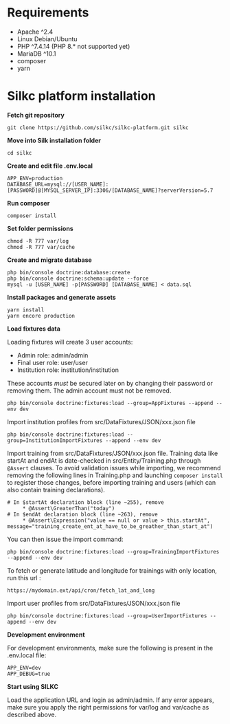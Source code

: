 Requirements
============

 - Apache ^2.4
 - Linux Debian/Ubuntu
 - PHP ^7.4.14 (PHP 8.* not supported yet)
 - MariaDB ^10.1
 - composer
 - yarn

# Silkc platform installation
**Fetch git repository**

    git clone https://github.com/silkc/silkc-platform.git silkc

**Move into Silk installation folder**

    cd silkc

**Create and edit file .env.local**

    APP_ENV=production
    DATABASE_URL=mysql://[USER_NAME]:[PASSWORD]@[MYSQL_SERVER_IP]:3306/[DATABASE_NAME]?serverVersion=5.7

**Run composer**

    composer install

**Set folder permissions**

    chmod -R 777 var/log
    chmod -R 777 var/cache

**Create and migrate database**

    php bin/console doctrine:database:create
    php bin/console doctrine:schema:update --force
    mysql -u [USER_NAME] -p[PASSWORD] [DATABASE_NAME] < data.sql

**Install packages and generate assets**

    yarn install
    yarn encore production

**Load fixtures data**

Loading fixtures will create 3 user accounts:
- Admin role: admin/admin
- Final user role: user/user
- Institution role: institution/institution

These accounts *must* be secured later on by changing their password or removing them. The admin account must not be removed.

    php bin/console doctrine:fixtures:load --group=AppFixtures --append --env dev

Import institution profiles from src/DataFixtures/JSON/xxx.json file

    php bin/console doctrine:fixtures:load --group=InstitutionImportFixtures --append --env dev

Import training from src/DataFixtures/JSON/xxx.json file.
Training data like startAt and endAt is date-checked in src/Entity/Training.php through `@Assert` clauses.
To avoid validation issues while importing, we recommend removing the following lines in Training.php and 
launching `composer install` to register those changes, before importing training and users (which can also
contain training declarations).
```
# In $startAt declaration block (line ~255), remove
     * @Assert\GreaterThan("today")
# In $endAt declaration block (line ~263), remove
     * @Assert\Expression("value == null or value > this.startAt", message="training_create_ent_at_have_to_be_greather_than_start_at")
```
You can then issue the import command:

    php bin/console doctrine:fixtures:load --group=TrainingImportFixtures --append --env dev

To fetch or generate latitude and longitude for trainings with only location, run this url :

    https://mydomain.ext/api/cron/fetch_lat_and_long

Import user profiles from src/DataFixtures/JSON/xxx.json file

    php bin/console doctrine:fixtures:load --group=UserImportFixtures --append --env dev

**Development environment**

For development environments, make sure the following is present in the .env.local file:

    APP_ENV=dev
    APP_DEBUG=true

**Start using SILKC**

Load the application URL and login as admin/admin.
If any error appears, make sure you apply the right permissions for var/log and var/cache as described above.
